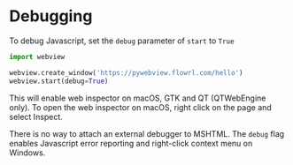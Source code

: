 # Debugging

To debug Javascript, set the `debug` parameter of `start` to `True`

``` python
import webview

webview.create_window('https://pywebview.flowrl.com/hello')
webview.start(debug=True)
```

This will enable web inspector on macOS, GTK and QT (QTWebEngine only). To open the web inspector on macOS, right click on the page and select Inspect.


There is no way to attach an external debugger to MSHTML. The `debug` flag enables Javascript error reporting and right-click context menu on Windows.

